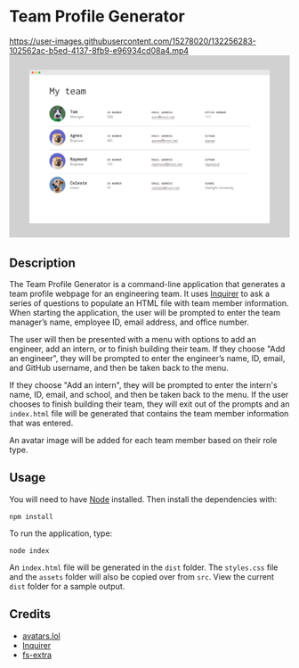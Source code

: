 
# Team Profile Generator

https://user-images.githubusercontent.com/15278020/132256283-102562ac-b5ed-4137-8fb9-e96934cd08a4.mp4
![Screenshot of the team profile generator](image/team-profile-generator-image.png)

## Description
The Team Profile Generator is a command-line application that generates a team profile webpage for an engineering team. It uses [Inquirer](https://www.npmjs.com/package/inquirer) to ask a series of questions to populate an HTML file with team member information. When starting the application, the user will be prompted to enter the team manager’s name, employee ID, email address, and office number.

The user will then be presented with a menu with options to add an engineer, add an intern, or to finish building their team. If they choose "Add an engineer", they will be prompted to enter the engineer’s name, ID, email, and GitHub username, and then be taken back to the menu. 

If they choose "Add an intern", they will be prompted to enter the intern's name, ID, email, and school, and then be taken back to the menu. If the user chooses to finish building their team, they will exit out of the prompts and an `index.html` file will be generated that contains the team member information that was entered.

An avatar image will be added for each team member based on their role type.

## Usage
You will need to have [Node](https://nodejs.org/en) installed. Then install the dependencies with:
```
npm install
```
To run the application, type:
```
node index
```
An `index.html` file will be generated in the `dist` folder. The `styles.css` file and the `assets` folder will also be copied over from `src`. View the current `dist` folder for a sample output.

## Credits
* [avatars.lol](https://www.avatars.lol)
* [Inquirer](https://www.npmjs.com/package/inquirer) 
* [fs-extra](https://www.npmjs.com/package/fs-extra)

